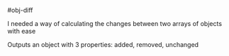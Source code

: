 #obj-diff

I needed a way of calculating the changes between two arrays of objects with ease

Outputs an object with 3 properties: added, removed, unchanged


